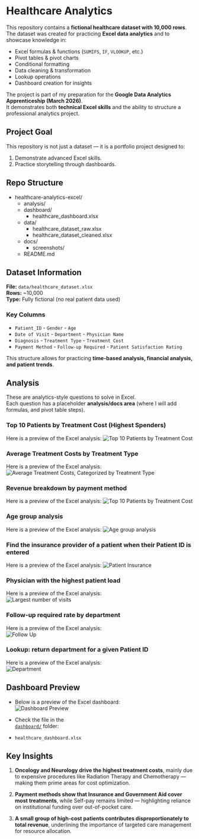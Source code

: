 # Healthcare Analytics

This repository contains a **fictional healthcare dataset with 10,000 rows**.  
The dataset was created for practicing **Excel data analytics** and to showcase knowledge in:

- Excel formulas & functions (`SUMIFS`, `IF`, `VLOOKUP`, etc.)
- Pivot tables & pivot charts
- Conditional formatting
- Data cleaning & transformation
- Lookup operations
- Dashboard creation for insights

The project is part of my preparation for the **Google Data Analytics Apprenticeship (March 2026)**.  
It demonstrates both **technical Excel skills** and the ability to structure a professional analytics project.

## Project Goal

This repository is not just a dataset — it is a portfolio project designed to:
1. Demonstrate advanced Excel skills.
2. Practice storytelling through dashboards.

## Repo Structure
- healthcare-analytics-excel/
  - analysis/
  - dashboard/
    - healthcare_dashboard.xlsx
  - data/
    - healthcare_dataset_raw.xlsx
    - healthcare_dataset_cleaned.xlsx
  - docs/
    - screenshots/
  - README.md

## Dataset Information

**File:** `data/healthcare_dataset.xlsx`  
**Rows:** ~10,000  
**Type:** Fully fictional (no real patient data used)  

### Key Columns
- `Patient_ID`      - `Gender`             - `Age`
- `Date of Visit`   - `Department`         - `Physician Name`   
- `Diagnosis`       - `Treatment Type`     - `Treatment Cost` 
- `Payment Method`  - `Follow-up Required` - `Patient Satisfaction Rating`

This structure allows for practicing **time-based analysis, financial analysis, and patient trends**.

## Analysis

These are analytics-style questions to solve in Excel.  
Each question has a placeholder **analysis/docs area** (where I will add formulas, and pivot table steps).  

### Top 10 Patients by Treatment Cost (Highest Spenders)

Here is a preview of the Excel analysis:
![Top 10 Patients by Treatment Cost](docs/screenshots/top10_cost_spenders.png)


### Average Treatment Costs by Treatment Type

Here is a preview of the Excel analysis:
![Average Treatment Costs, Categorized by Treatment Type](docs/screenshots/Avg_treat_cost.png)

### Revenue breakdown by payment method

Here is a preview of the Excel analysis:
![Top 10 Patients by Treatment Cost](docs/screenshots/Sum_Treat_Cos_Pay_Met.png)

### Age group analysis

Here is a preview of the Excel analysis: 
![Age group analysis](docs/screenshots/Age_group_analysis.png)

### Find the insurance provider of a patient when their Patient ID is entered 

Here is a preview of the Excel analysis: 
![Patient Insurance](docs/screenshots/patient_insurance.png)

### Physician with the highest patient load 
  
Here is a preview of the Excel analysis:   
![Largest number of visits](docs/screenshots/largest_num_of_visits.png)

### Follow-up required rate by department

Here is a preview of the Excel analysis:   
![Follow Up](docs/screenshots/FollowUp.png)

### Lookup: return department for a given Patient ID

Here is a preview of the Excel analysis:   
![Department](docs/screenshots/return_patient’s_dept_id.png)

## Dashboard Preview  

- Below is a preview of the Excel dashboard:  
![Dashboard Preview](docs/screenshots/healthcare_dashboard.png)

- Check the file in the  
[`dashboard/`](dashboard/) folder:  

- `healthcare_dashboard.xlsx`

## Key Insights  

1. **Oncology and Neurology drive the highest treatment costs**, mainly due to expensive procedures like Radiation Therapy and Chemotherapy — making them prime areas for cost optimization.  

2. **Payment methods show that Insurance and Government Aid cover most treatments**, while Self-pay remains limited — highlighting reliance on institutional funding over out-of-pocket care.  

3. **A small group of high-cost patients contributes disproportionately to total revenue**, underlining the importance of targeted care management for resource allocation.  

